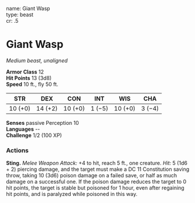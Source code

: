 name: Giant Wasp    
type: beast    
cr: .5

# Giant Wasp 
_Medium beast, unaligned_

**Armor Class** 12    
**Hit Points** 13 (3d8)    
**Speed** 10 ft., fly 50 ft.

| STR     | DEX     | CON     | INT     | WIS     | CHA     |
|---------|---------|---------|---------|---------|---------|
| 10 (+0) | 14 (+2) | 10 (+0) | 1 (−5)  | 10 (+0) | 3 (−4)  | 

**Senses** passive Perception 10    
**Languages** --    
**Challenge** 1/2 (100 XP)

### Actions 
**Sting.** _Melee Weapon Attack:_ +4 to hit, reach 5 ft., one creature. _Hit:_ 5 (1d6 + 2) piercing damage, and the target must make a DC 11 Constitution saving throw, taking 10 (3d6) poison damage on a failed save, or half as much damage on a successful one. If the poison damage reduces the target to 0 hit points, the target is stable but poisoned for 1 hour, even after regaining hit points, and is paralyzed while poisoned in this way. 
